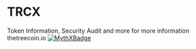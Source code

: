 # TRCX
Token Information, Security Audit and more for more information thetreecoin.io
[![MythXBadge](https://badgen.net/https/api.mythx.io/v1/projects/8ef806e8-6bd2-4ac8-8218-ba98a56f8c96/badge/data?cache=300&icon=https://raw.githubusercontent.com/ConsenSys/mythx-github-badge/main/logo_white.svg)](https://docs.mythx.io/dashboard/github-badges)
